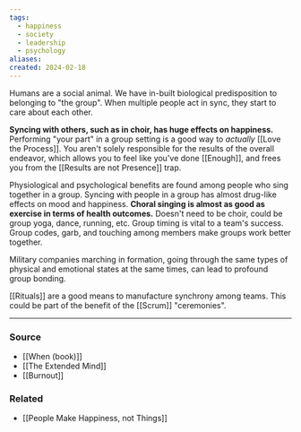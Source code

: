 ```yaml
---
tags:
  - happiness
  - society
  - leadership
  - psychology
aliases: 
created: 2024-02-18
---
```

Humans are a social animal. We have in-built biological predisposition to belonging to "the group". When multiple people act in sync, they start to care about each other.

**Syncing with others, such as in choir, has huge effects on happiness.** Performing "your part" in a group setting is a good way to *actually* [[Love the Process]]. You aren't solely responsible for the results of the overall endeavor, which allows you to feel like you've done [[Enough]], and frees you from the [[Results are not Presence]] trap.

Physiological and psychological benefits are found among people who sing together in a group. Syncing with people in a group has almost drug-like effects on mood and happiness. **Choral singing is almost as good as exercise in terms of health outcomes.** Doesn't need to be choir, could be group yoga, dance, running, etc. Group timing is vital to a team's success. Group codes, garb, and touching among members make groups work better together. 

Military companies marching in formation, going through the same types of physical and emotional states at the same times, can lead to profound group bonding. 

[[Rituals]] are a good means to manufacture synchrony among teams. This could be part of the benefit of the [[Scrum]] "ceremonies". 

---
### Source
- [[When (book)]]
- [[The Extended Mind]]
- [[Burnout]]

### Related
- [[People Make Happiness, not Things]]